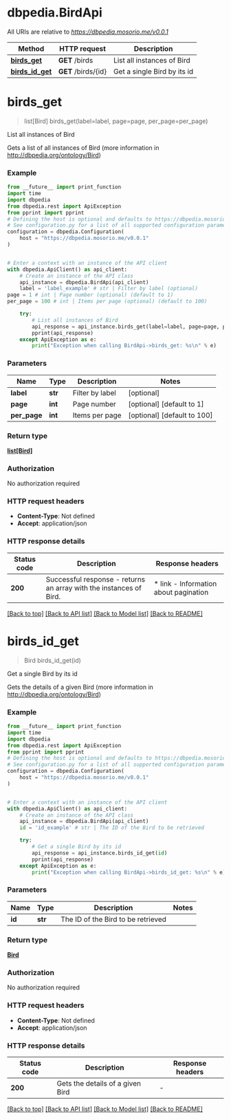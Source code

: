 # dbpedia.BirdApi

All URIs are relative to *https://dbpedia.mosorio.me/v0.0.1*

Method | HTTP request | Description
------------- | ------------- | -------------
[**birds_get**](BirdApi.md#birds_get) | **GET** /birds | List all instances of Bird
[**birds_id_get**](BirdApi.md#birds_id_get) | **GET** /birds/{id} | Get a single Bird by its id


# **birds_get**
> list[Bird] birds_get(label=label, page=page, per_page=per_page)

List all instances of Bird

Gets a list of all instances of Bird (more information in http://dbpedia.org/ontology/Bird)

### Example

```python
from __future__ import print_function
import time
import dbpedia
from dbpedia.rest import ApiException
from pprint import pprint
# Defining the host is optional and defaults to https://dbpedia.mosorio.me/v0.0.1
# See configuration.py for a list of all supported configuration parameters.
configuration = dbpedia.Configuration(
    host = "https://dbpedia.mosorio.me/v0.0.1"
)


# Enter a context with an instance of the API client
with dbpedia.ApiClient() as api_client:
    # Create an instance of the API class
    api_instance = dbpedia.BirdApi(api_client)
    label = 'label_example' # str | Filter by label (optional)
page = 1 # int | Page number (optional) (default to 1)
per_page = 100 # int | Items per page (optional) (default to 100)

    try:
        # List all instances of Bird
        api_response = api_instance.birds_get(label=label, page=page, per_page=per_page)
        pprint(api_response)
    except ApiException as e:
        print("Exception when calling BirdApi->birds_get: %s\n" % e)
```

### Parameters

Name | Type | Description  | Notes
------------- | ------------- | ------------- | -------------
 **label** | **str**| Filter by label | [optional] 
 **page** | **int**| Page number | [optional] [default to 1]
 **per_page** | **int**| Items per page | [optional] [default to 100]

### Return type

[**list[Bird]**](Bird.md)

### Authorization

No authorization required

### HTTP request headers

 - **Content-Type**: Not defined
 - **Accept**: application/json

### HTTP response details
| Status code | Description | Response headers |
|-------------|-------------|------------------|
**200** | Successful response - returns an array with the instances of Bird. |  * link - Information about pagination <br>  |

[[Back to top]](#) [[Back to API list]](../README.md#documentation-for-api-endpoints) [[Back to Model list]](../README.md#documentation-for-models) [[Back to README]](../README.md)

# **birds_id_get**
> Bird birds_id_get(id)

Get a single Bird by its id

Gets the details of a given Bird (more information in http://dbpedia.org/ontology/Bird)

### Example

```python
from __future__ import print_function
import time
import dbpedia
from dbpedia.rest import ApiException
from pprint import pprint
# Defining the host is optional and defaults to https://dbpedia.mosorio.me/v0.0.1
# See configuration.py for a list of all supported configuration parameters.
configuration = dbpedia.Configuration(
    host = "https://dbpedia.mosorio.me/v0.0.1"
)


# Enter a context with an instance of the API client
with dbpedia.ApiClient() as api_client:
    # Create an instance of the API class
    api_instance = dbpedia.BirdApi(api_client)
    id = 'id_example' # str | The ID of the Bird to be retrieved

    try:
        # Get a single Bird by its id
        api_response = api_instance.birds_id_get(id)
        pprint(api_response)
    except ApiException as e:
        print("Exception when calling BirdApi->birds_id_get: %s\n" % e)
```

### Parameters

Name | Type | Description  | Notes
------------- | ------------- | ------------- | -------------
 **id** | **str**| The ID of the Bird to be retrieved | 

### Return type

[**Bird**](Bird.md)

### Authorization

No authorization required

### HTTP request headers

 - **Content-Type**: Not defined
 - **Accept**: application/json

### HTTP response details
| Status code | Description | Response headers |
|-------------|-------------|------------------|
**200** | Gets the details of a given Bird |  -  |

[[Back to top]](#) [[Back to API list]](../README.md#documentation-for-api-endpoints) [[Back to Model list]](../README.md#documentation-for-models) [[Back to README]](../README.md)


